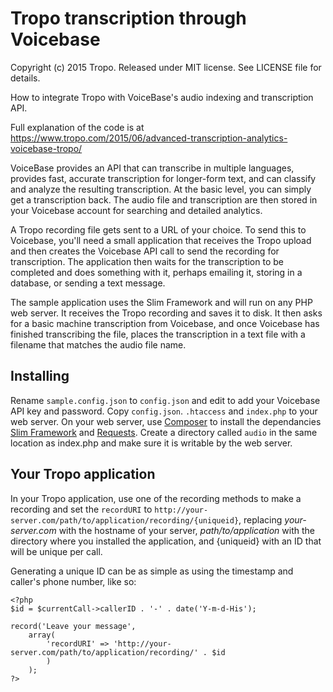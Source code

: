 # Tropo transcription through Voicebase

Copyright (c) 2015 Tropo. Released under MIT license. See LICENSE file for
details.

How to integrate Tropo with VoiceBase's audio indexing and transcription API.

Full explanation of the code is at https://www.tropo.com/2015/06/advanced-transcription-analytics-voicebase-tropo/

VoiceBase provides an API that can transcribe in multiple languages, provides fast, accurate transcription for longer-form text, and can classify and analyze the resulting transcription. At the basic level, you can simply get a transcription back. The audio file and transcription are then stored in your Voicebase account for searching and detailed analytics. 

A Tropo recording file gets sent to a URL of your choice. To send this to Voicebase, you'll need a small application that receives the Tropo upload and then creates the Voicebase API call to send the recording for transcription. The application then waits for the transcription to be completed and does something with it, perhaps emailing it, storing in a database, or sending a text message.

The sample application uses the Slim Framework and will run on any PHP web server. It receives the Tropo recording and saves it to disk. It then asks for a basic machine transcription from Voicebase, and once Voicebase has finished transcribing the file, places the transcription in a text file with a filename that matches the audio file name.

## Installing

Rename `sample.config.json` to `config.json` and edit to add your Voicebase API key and password. Copy `config.json`. `.htaccess` and `index.php` to your web server. On your web server, use [Composer](https://getcomposer.org/) to install the dependancies [Slim Framework](http://www.slimframework.com/) and [Requests](https://github.com/rmccue/Requests). Create a directory called `audio` in the same location as index.php and make sure it is writable by the web server.

## Your Tropo application

In your Tropo application, use one of the recording methods to make a recording and set the `recordURI` to `http://your-server.com/path/to/application/recording/{uniqueid}`, replacing _your-server.com_ with the hostname of your server, _path/to/application_ with the directory where you installed the application, and {uniqueid} with an ID that will be unique per call.

Generating a unique ID can be as simple as using the timestamp and caller's phone number, like so:

	<?php
	$id = $currentCall->callerID . '-' . date('Y-m-d-His');

	record('Leave your message',
		array(
			'recordURI' => 'http://your-server.com/path/to/application/recording/' . $id
			)
		);
	?>

